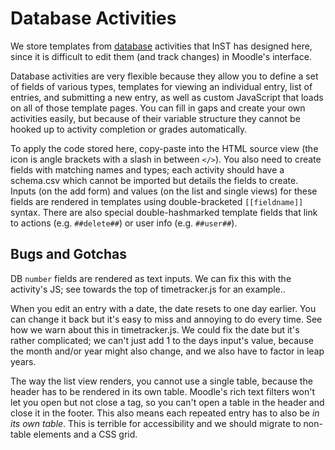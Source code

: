 # Database Activities

We store templates from [database][moodle_db] activities that InST has designed here, since it is difficult to edit them (and track changes) in Moodle's interface.

Database activities are very flexible because they allow you to define a set of fields of various types, templates for viewing an individual entry, list of entries, and submitting a new entry, as well as custom JavaScript that loads on all of those template pages. You can fill in gaps and create your own activities easily, but because of their variable structure they cannot be hooked up to activity completion or grades automatically.

To apply the code stored here, copy-paste into the HTML source view (the icon is angle brackets with a slash in between `</>`). You also need to create fields with matching names and types; each activity should have a schema.csv which cannot be imported but details the fields to create. Inputs (on the add form) and values (on the list and single views) for these fields are rendered in templates using double-bracketed `[[fieldname]]` syntax. There are also special double-hashmarked template fields that link to actions (e.g. `##delete##`) or user info (e.g. `##user##`).

## Bugs and Gotchas

DB `number` fields are rendered as text inputs. We can fix this with the activity's JS; see towards the top of timetracker.js for an example..

When you edit an entry with a date, the date resets to one day earlier. You can change it back but it's easy to miss and annoying to do every time. See how we warn about this in timetracker.js. We could fix the date but it's rather complicated; we can't just add 1 to the days input's value, because the month and/or year might also change, and we also have to factor in leap years.

The way the list view renders, you cannot use a single table, because the header has to be rendered in its own table. Moodle's rich text filters won't let you open but not close a tag, so you can't open a table in the header and close it in the footer. This also means each repeated entry has to also be _in its own table_. This is terrible for accessibility and we should migrate to non-table elements and a CSS grid.

[moodle_db]: https://docs.moodle.org/401/en/Database_activity
